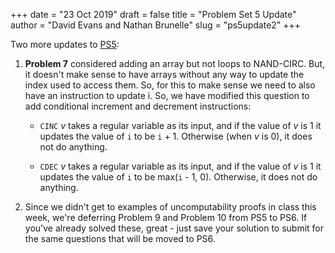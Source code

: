 +++
date = "23 Oct 2019"
draft = false
title = "Problem Set 5 Update"
author = "David Evans and Nathan Brunelle"
slug = "ps5update2"
+++

Two more updates to [PS5](/ps/ps5.pdf):

1. **Problem 7** considered adding an array but not loops to NAND-CIRC. But, it doesn't make sense to have arrays without any way to update the index used to access them. So, for this to make sense we need to also have an instruction to update i. So, we have modified this question to add conditional increment and decrement instructions:

   - `CINC` _v_ takes a regular variable as its input, and if the value of _v_ is 1 it updates the value of `i` to be `i` + 1. Otherwise (when _v_ is 0), it does not do anything.

   - `CDEC` _v_ takes a regular variable as its input, and if the value of _v_ is 1 it updates the value of `i` to be max(`i` - 1, 0). Otherwise, it does not do anything.

2. Since we didn't get to examples of uncomputability proofs in class
this week, we're deferring Problem 9 and Problem 10 from PS5 to
PS6. If you've already solved these, great - just save your solution
to submit for the same questions that will be moved to PS6.
